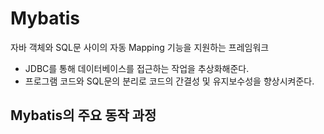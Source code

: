 # Mybatis
자바 객체와 SQL문 사이의 자동 Mapping 기능을 지원하는 프레임워크
  - JDBC를 통해 데이터베이스를 접근하는 작업을 추상화해준다.
  - 프로그램 코드와 SQL문의 분리로 코드의 간결성 및 유지보수성을 향상시켜준다.
 
## Mybatis의 주요 동작 과정
